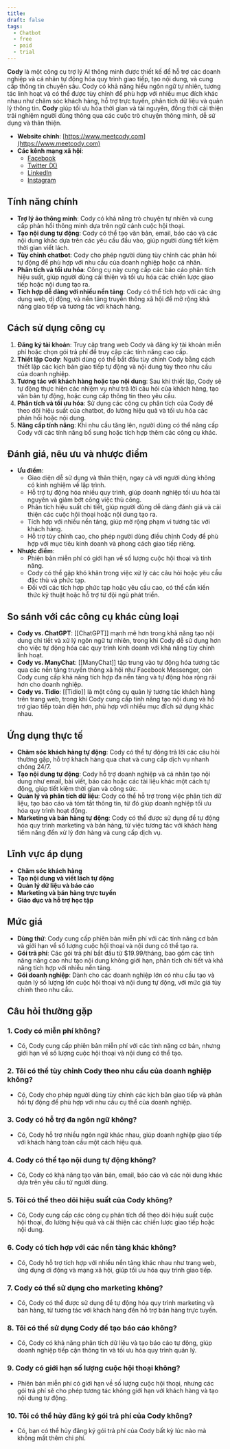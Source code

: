 ```yaml
---
title: 
draft: false
tags:
  - Chatbot
  - free
  - paid
  - trial
---
```

**Cody** là một công cụ trợ lý AI thông minh được thiết kế để hỗ trợ các doanh nghiệp và cá nhân tự động hóa quy trình giao tiếp, tạo nội dung, và cung cấp thông tin chuyên sâu. Cody có khả năng hiểu ngôn ngữ tự nhiên, tương tác linh hoạt và có thể được tùy chỉnh để phù hợp với nhiều mục đích khác nhau như chăm sóc khách hàng, hỗ trợ trực tuyến, phân tích dữ liệu và quản lý thông tin. **Cody** giúp tối ưu hóa thời gian và tài nguyên, đồng thời cải thiện trải nghiệm người dùng thông qua các cuộc trò chuyện thông minh, dễ sử dụng và thân thiện.

- **Website chính**: [https://www.meetcody.com](https://www.meetcody.com)
- **Các kênh mạng xã hội**:
    - [Facebook](https://www.facebook.com/meetcodyai)
    - [Twitter (X)](https://www.twitter.com/meetcodyai)
    - [LinkedIn](https://www.linkedin.com/company/meetcody)
    - [Instagram](https://www.instagram.com/meetcody.ai)

## Tính năng chính

- **Trợ lý ảo thông minh**: Cody có khả năng trò chuyện tự nhiên và cung cấp phản hồi thông minh dựa trên ngữ cảnh cuộc hội thoại.
- **Tạo nội dung tự động**: Cody có thể tạo văn bản, email, báo cáo và các nội dung khác dựa trên các yêu cầu đầu vào, giúp người dùng tiết kiệm thời gian viết lách.
- **Tùy chỉnh chatbot**: Cody cho phép người dùng tùy chỉnh các phản hồi tự động để phù hợp với nhu cầu của doanh nghiệp hoặc cá nhân.
- **Phân tích và tối ưu hóa**: Công cụ này cung cấp các báo cáo phân tích hiệu suất, giúp người dùng cải thiện và tối ưu hóa các chiến lược giao tiếp hoặc nội dung tạo ra.
- **Tích hợp dễ dàng với nhiều nền tảng**: Cody có thể tích hợp với các ứng dụng web, di động, và nền tảng truyền thông xã hội để mở rộng khả năng giao tiếp và tương tác với khách hàng.

## Cách sử dụng công cụ

1. **Đăng ký tài khoản**: Truy cập trang web Cody và đăng ký tài khoản miễn phí hoặc chọn gói trả phí để truy cập các tính năng cao cấp.
2. **Thiết lập Cody**: Người dùng có thể bắt đầu tùy chỉnh Cody bằng cách thiết lập các kịch bản giao tiếp tự động và nội dung tùy theo nhu cầu của doanh nghiệp.
3. **Tương tác với khách hàng hoặc tạo nội dung**: Sau khi thiết lập, Cody sẽ tự động thực hiện các nhiệm vụ như trả lời câu hỏi của khách hàng, tạo văn bản tự động, hoặc cung cấp thông tin theo yêu cầu.
4. **Phân tích và tối ưu hóa**: Sử dụng các công cụ phân tích của Cody để theo dõi hiệu suất của chatbot, đo lường hiệu quả và tối ưu hóa các phản hồi hoặc nội dung.
5. **Nâng cấp tính năng**: Khi nhu cầu tăng lên, người dùng có thể nâng cấp Cody với các tính năng bổ sung hoặc tích hợp thêm các công cụ khác.

## Đánh giá, nêu ưu và nhược điểm

- **Ưu điểm**:
    - Giao diện dễ sử dụng và thân thiện, ngay cả với người dùng không có kinh nghiệm về lập trình.
    - Hỗ trợ tự động hóa nhiều quy trình, giúp doanh nghiệp tối ưu hóa tài nguyên và giảm bớt công việc thủ công.
    - Phân tích hiệu suất chi tiết, giúp người dùng dễ dàng đánh giá và cải thiện các cuộc hội thoại hoặc nội dung tạo ra.
    - Tích hợp với nhiều nền tảng, giúp mở rộng phạm vi tương tác với khách hàng.
    - Hỗ trợ tùy chỉnh cao, cho phép người dùng điều chỉnh Cody để phù hợp với mục tiêu kinh doanh và phong cách giao tiếp riêng.
- **Nhược điểm**:
    - Phiên bản miễn phí có giới hạn về số lượng cuộc hội thoại và tính năng.
    - Cody có thể gặp khó khăn trong việc xử lý các câu hỏi hoặc yêu cầu đặc thù và phức tạp.
    - Đối với các tích hợp phức tạp hoặc yêu cầu cao, có thể cần kiến thức kỹ thuật hoặc hỗ trợ từ đội ngũ phát triển.

## So sánh với các công cụ khác cùng loại

- **Cody vs. ChatGPT**: [[ChatGPT]] mạnh mẽ hơn trong khả năng tạo nội dung chi tiết và xử lý ngôn ngữ tự nhiên, trong khi Cody dễ sử dụng hơn cho việc tự động hóa các quy trình kinh doanh với khả năng tùy chỉnh linh hoạt.
- **Cody vs. ManyChat**: [[ManyChat]] tập trung vào tự động hóa tương tác qua các nền tảng truyền thông xã hội như Facebook Messenger, còn Cody cung cấp khả năng tích hợp đa nền tảng và tự động hóa rộng rãi hơn cho doanh nghiệp.
- **Cody vs. Tidio**: [[Tidio]] là một công cụ quản lý tương tác khách hàng trên trang web, trong khi Cody cung cấp tính năng tạo nội dung và hỗ trợ giao tiếp toàn diện hơn, phù hợp với nhiều mục đích sử dụng khác nhau.

## Ứng dụng thực tế

- **Chăm sóc khách hàng tự động**: Cody có thể tự động trả lời các câu hỏi thường gặp, hỗ trợ khách hàng qua chat và cung cấp dịch vụ nhanh chóng 24/7.
- **Tạo nội dung tự động**: Cody hỗ trợ doanh nghiệp và cá nhân tạo nội dung như email, bài viết, báo cáo hoặc các tài liệu khác một cách tự động, giúp tiết kiệm thời gian và công sức.
- **Quản lý và phân tích dữ liệu**: Cody có thể hỗ trợ trong việc phân tích dữ liệu, tạo báo cáo và tóm tắt thông tin, từ đó giúp doanh nghiệp tối ưu hóa quy trình hoạt động.
- **Marketing và bán hàng tự động**: Cody có thể được sử dụng để tự động hóa quy trình marketing và bán hàng, từ việc tương tác với khách hàng tiềm năng đến xử lý đơn hàng và cung cấp dịch vụ.

## Lĩnh vực áp dụng

- **Chăm sóc khách hàng**
- **Tạo nội dung và viết lách tự động**
- **Quản lý dữ liệu và báo cáo**
- **Marketing và bán hàng trực tuyến**
- **Giáo dục và hỗ trợ học tập**

## Mức giá

- **Dùng thử**: Cody cung cấp phiên bản miễn phí với các tính năng cơ bản và giới hạn về số lượng cuộc hội thoại và nội dung có thể tạo ra.
- **Gói trả phí**: Các gói trả phí bắt đầu từ $19.99/tháng, bao gồm các tính năng nâng cao như tạo nội dung không giới hạn, phân tích chi tiết và khả năng tích hợp với nhiều nền tảng.
- **Gói doanh nghiệp**: Dành cho các doanh nghiệp lớn có nhu cầu tạo và quản lý số lượng lớn cuộc hội thoại và nội dung tự động, với mức giá tùy chỉnh theo nhu cầu.

## Câu hỏi thường gặp

### 1. **Cody có miễn phí không?**

- Có, Cody cung cấp phiên bản miễn phí với các tính năng cơ bản, nhưng giới hạn về số lượng cuộc hội thoại và nội dung có thể tạo.

### 2. **Tôi có thể tùy chỉnh Cody theo nhu cầu của doanh nghiệp không?**

- Có, Cody cho phép người dùng tùy chỉnh các kịch bản giao tiếp và phản hồi tự động để phù hợp với nhu cầu cụ thể của doanh nghiệp.

### 3. **Cody có hỗ trợ đa ngôn ngữ không?**

- Có, Cody hỗ trợ nhiều ngôn ngữ khác nhau, giúp doanh nghiệp giao tiếp với khách hàng toàn cầu một cách hiệu quả.

### 4. **Cody có thể tạo nội dung tự động không?**

- Có, Cody có khả năng tạo văn bản, email, báo cáo và các nội dung khác dựa trên yêu cầu từ người dùng.

### 5. **Tôi có thể theo dõi hiệu suất của Cody không?**

- Có, Cody cung cấp các công cụ phân tích để theo dõi hiệu suất cuộc hội thoại, đo lường hiệu quả và cải thiện các chiến lược giao tiếp hoặc nội dung.

### 6. **Cody có tích hợp với các nền tảng khác không?**

- Có, Cody hỗ trợ tích hợp với nhiều nền tảng khác nhau như trang web, ứng dụng di động và mạng xã hội, giúp tối ưu hóa quy trình giao tiếp.

### 7. **Cody có thể sử dụng cho marketing không?**

- Có, Cody có thể được sử dụng để tự động hóa quy trình marketing và bán hàng, từ tương tác với khách hàng đến hỗ trợ bán hàng trực tuyến.

### 8. **Tôi có thể sử dụng Cody để tạo báo cáo không?**

- Có, Cody có khả năng phân tích dữ liệu và tạo báo cáo tự động, giúp doanh nghiệp tiếp cận thông tin và tối ưu hóa quy trình quản lý.

### 9. **Cody có giới hạn số lượng cuộc hội thoại không?**

- Phiên bản miễn phí có giới hạn về số lượng cuộc hội thoại, nhưng các gói trả phí sẽ cho phép tương tác không giới hạn với khách hàng và tạo nội dung tự động.

### 10. **Tôi có thể hủy đăng ký gói trả phí của Cody không?**

- Có, bạn có thể hủy đăng ký gói trả phí của Cody bất kỳ lúc nào mà không mất thêm chi phí.